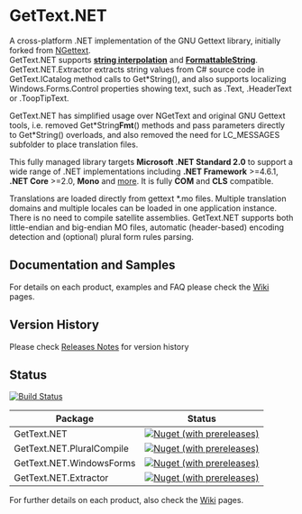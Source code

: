 GetText.NET 
========

A cross-platform .NET implementation of the GNU Gettext library, initially forked from [NGettext](https://github.com/VitaliiTsilnyk/NGettext).  
GetText.NET supports [**string interpolation**](https://docs.microsoft.com/en-us/dotnet/csharp/language-reference/tokens/interpolated) and [**FormattableString**](https://docs.microsoft.com/en-us/dotnet/api/system.formattablestring?redirectedfrom=MSDN&view=netcore-3.1).  
GetText.NET.Extractor extracts string values from C# source code in  GetText.ICatalog method calls to Get\*String(), and also supports localizing Windows.Forms.Control properties showing text, such as .Text, .HeaderText or .ToopTipText.

GetText.NET has simplified usage over NGetText and original GNU Gettext tools, i.e. removed Get\*String**Fmt**() methods and pass parameters directly to Get\*String() overloads, and also removed the need for LC_MESSAGES subfolder to place translation files.    

This fully managed library targets **Microsoft .NET Standard 2.0** to support a wide range of .NET implementations including **.NET Framework** >=4.6.1, **.NET Core** >=2.0, **Mono** and [more](https://github.com/dotnet/standard/blob/master/docs/versions/netstandard2.0.md).
It is fully **COM** and **CLS** compatible.

Translations are loaded directly from gettext *.mo files. Multiple translation domains and multiple locales can be loaded in one application instance. There is no need to compile satellite assemblies. GetText.NET supports both little-endian and big-endian MO files, automatic (header-based) encoding detection and (optional) plural form rules parsing.

Documentation and Samples
---------------
For details on each product, examples and FAQ please check the [Wiki](https://github.com/perpetualKid/GetText.NET/wiki) pages.

Version History
---------------

Please check [Releases Notes](ReleaseNotes.md) for version history

Status
---------------

[![Build Status](https://dev.azure.com/perpetualKid/GetText.NET/_apis/build/status/Master%20CI?branchName=main)](https://dev.azure.com/perpetualKid/GetText.NET/_build/latest?definitionId=5&branchName=main)

| Package | Status |
| ----------- | ----------- |
|GetText.NET|[![Nuget (with prereleases)](https://img.shields.io/nuget/vpre/gettext.net?color=brightgreen&style=plastic)](https://www.nuget.org/packages/gettext.net)|
|GetText.NET.PluralCompile|[![Nuget (with prereleases)](https://img.shields.io/nuget/vpre/gettext.net.pluralcompile?color=brightgreen&style=plastic)](https://www.nuget.org/packages/GetText.NET.PluralCompile/)|
|GetText.NET.WindowsForms|[![Nuget (with prereleases)](https://img.shields.io/nuget/vpre/GetText.NET.WindowsForms?color=brightgreen&style=plastic)](https://www.nuget.org/packages/GetText.NET.WindowsForms/)|
|GetText.NET.Extractor|[![Nuget (with prereleases)](https://img.shields.io/nuget/vpre/gettext.net.extractor?color=brightgreen&style=plastic)](https://www.nuget.org/packages/GetText.NET.Extractor/)|



For further details on each product, also check the [Wiki](https://github.com/perpetualKid/GetText.NET/wiki) pages.
